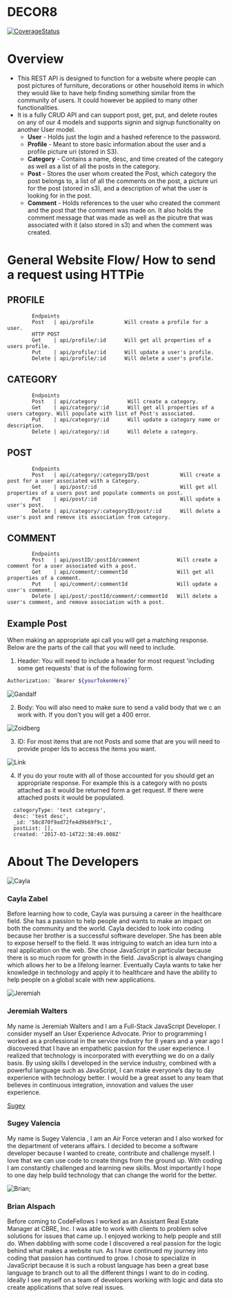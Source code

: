 # DECOR8

[![CoverageStatus](https://coveralls.io/repos/github/sueanyv/Decor8/badge.svg?branch=master)](https://coveralls.io/github/sueanyv/Decor8?branch=master)

# Overview

+ This REST API is designed to function for a website where people can post pictures of furniture, decorations or other household items in which they would like to have help finding something similar from the community of users. It could however be applied to many other functionalities.
+ It is a fully CRUD API and can support post, get, put, and delete routes on any of our 4 models and supports signin and signup functionality on another User model.
    + **User** - Holds just the login and a hashed reference to the password.
    + **Profile** - Meant to store basic information about the user and a profile picture uri (stored in S3).
    + **Category** - Contains a name, desc, and time created of the category as well as a list of all the posts in the category.
    + **Post** - Stores the user whom created the Post, which category the post belongs to, a list of all the comments on the post,  a picture uri for the post (stored in s3), and a description of what the user is looking for in the post.
    + **Comment** - Holds references to the user who created the comment and the post that the comment was made on. It also holds the comment message that was made as well as the picutre that was associated with it (also stored in s3) and when the comment was created.

# General Website Flow/ How to send a request using HTTPie

## PROFILE
            Endpoints                   
            Post   | api/profile          Will create a profile for a user.
            HTTP POST
            Get    | api/profile/:id      Will get all properties of a users profile.
            Put    | api/profile/:id      Will update a user's profile.
            Delete | api/profile/:id      Will delete a user's profile.

## CATEGORY
            Endpoints                   
            Post   | api/category          Will create a category.
            Get    | api/category/:id      Will get all properties of a users category. Will populate with list of Post's associated.
            Put    | api/category/:id      Will update a category name or description.
            Delete | api/category/:id      Will delete a category.

## POST
            Endpoints                   
            Post   | api/category/:categoryID/post          Will create a post for a user associated with a Category.
            Get    | api/post/:id                           Will get all properties of a users post and populate comments on post.
            Put    | api/post/:id                           Will update a user's post.
            Delete | api/category/:categoryID/post/:id      Will delete a user's post and remove its association from category.

## COMMENT
            Endpoints                   
            Post   | api/postID/:postId/comment            Will create a comment for a user associated with a post.
            Get    | api/comment/:commentId                Will get all properties of a comment.
            Put    | api/comment/:commentId                Will update a user's comment.
            Delete | api/post/:postId/comment/:commentId   Will delete a user's comment, and remove association with a post.


## Example Post

When making an appropriate api call you will get a matching response. Below are the parts of the call that you will need to include.

1. Header: You will need to include a header for most request 'including some get requests' that is of the following form.
```sh
Authorization: `Bearer ${yourTokenHere}`
```

![Gandalf](/images/401.jpg)

2. Body: You will also need to make sure to send a valid body that we c an work with. If you don't you will get a 400 error.

![Zoidberg](/images/400.jpg)

3. ID: For most items that are not Posts and some that are you will need to provide proper Ids to access the items you want.

![Link](/images/dead-link.jpg)

4. If you do your route with all of those accounted for you should get an appropriate response. For example this is a category with no posts attached as it would be returned form a get request. If there were attached posts it would be populated.

```
  categoryType: 'test category',
  desc: 'test desc',
  _id: '58c870f9ad72fe4d9b69f9c1',
  postList: [],
  created: '2017-03-14T22:38:49.008Z'
```



# About The Developers

![Cayla](/images/cayla.jpg)

### Cayla Zabel

Before learning how to code, Cayla was pursuing a career in the healthcare field. She has a passion to help people and wants to make an impact on both the community and the world. Cayla decided to look into coding because her brother is a successful software developer. She has been able to expose herself to the field. It was intriguing to watch an idea turn into a real application on the web. She chose JavaScript in particular because there is so much room for growth in the field. JavaScript is always changing which allows her to be a lifelong learner. Eventually Cayla wants to take her knowledge in technology and apply it to healthcare and have the ability to help people on a global scale with new applications.

![Jeremiah](/images/jeremiah.jpg)

### Jeremiah Walters

My name is Jeremiah Walters and I am a Full-Stack JavaScript Developer.  I consider myself an User Experience Advocate.  Prior to programming I worked as a professional in the service industry for 8 years and a year ago I discovered that I have an empathetic passion for the user experience.  I realized that technology is incorporated with everything we do on a daily basis.  By using skills I developed in the service industry, combined with a powerful language such as JavaScript,  I can make everyone’s day to day experience with technology better.  I would be a great asset to any team that believes in continuous integration, innovation and values the user experience.

[Sugey](/images/sugey.jpg)

### Sugey Valencia

My name is Sugey Valencia , I am an Air Force veteran  and I also worked for the department of veterans affairs. I decided to become a software developer because I wanted to create, contribute and challenge myself. I love that we can use code to create things from the ground up. With coding I am constantly challenged and learning new skills. Most importantly I hope to one day help build technology that can change the world for the better.

![Brian](/images/brian.jpg);

### Brian Alspach

Before coming to CodeFellows I worked as an Assistant Real Estate Manager at CBRE, Inc. I was able to work with clients to problem solve solutions for issues that came up. I enjoyed working to help people and still do. When dabbling with some code I discovered a real passion for the logic behind what makes a website run. As I have continued my journey into coding that passion has continued to grow. I chose to specialize in JavaScript because it is such a robust language has been a great base language to branch out to all the different things I want to do in coding. Ideally I see myself on a team of developers working with logic and data sto create applications that solve real issues.
